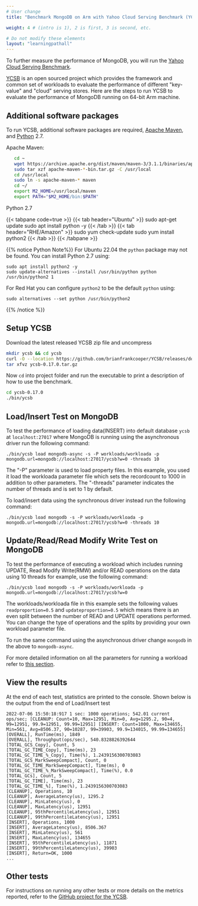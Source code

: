 ```yaml
---
# User change
title: "Benchmark MongoDB on Arm with Yahoo Cloud Serving Benchmark (YCSB)"

weight: 4 # (intro is 1), 2 is first, 3 is second, etc.

# Do not modify these elements
layout: "learningpathall"
---
```

To further measure the performance of MongoDB, you will run the [Yahoo Cloud Serving Benchmark](http://github.com/brianfrankcooper/YCSB).

[YCSB](https://research.yahoo.com/news/yahoo-cloud-serving-benchmark/) is an open sourced project which provides the framework and common set of workloads to evaluate the performance of different "key-value" and "cloud" serving stores. Here are the steps to run YCSB to evaluate the performance of MongoDB running on 64-bit Arm machine.

## Additional software packages

To run YCSB, additional software packages are required, [Apache Maven](https://maven.apache.org/), and [Python](https://www.python.org) 2.7.

Apache Maven:

```bash
   cd ~
   wget https://archive.apache.org/dist/maven/maven-3/3.1.1/binaries/apache-maven-3.1.1-bin.tar.gz
   sudo tar xzf apache-maven-*-bin.tar.gz -C /usr/local
   cd /usr/local
   sudo ln -s apache-maven-* maven
   cd ~/
   export M2_HOME=/usr/local/maven
   export PATH="$M2_HOME/bin:$PATH"
```

Python 2.7

{{< tabpane code=true >}}
  {{< tab header="Ubuntu" >}}
sudo apt-get update
sudo apt install python -y
{{< /tab >}}
{{< tab header="RHE/Amazon" >}}
sudo yum check-update
sudo yum install python2
{{< /tab >}}
{{< /tabpane >}}

{{% notice  Python Note%}}
For Ubuntu 22.04 the `python` package may not be found. You can install Python 2.7 using:
```console
sudo apt install python2 -y
sudo update-alternatives --install /usr/bin/python python /usr/bin/python2 1
```

For Red Hat you can configure `python2` to be the default `python` using:
```console
sudo alternatives --set python /usr/bin/python2
```
{{% /notice %}}

## Setup YCSB 

Download the latest released YCSB zip file and uncompress

```bash { pre_cmd="sudo apt install -y python" }
mkdir ycsb && cd ycsb
curl -O --location https://github.com/brianfrankcooper/YCSB/releases/download/0.17.0/ycsb-0.17.0.tar.gz
tar xfvz ycsb-0.17.0.tar.gz
```
Now `cd` into project folder and run the executable to print a description of how to use the benchmark.

```bash { env="M2_HOME=/usr/local/maven,PATH=/usr/local/maven/bin:$PATH",cwd="./ycsb",ret_code="2" }
cd ycsb-0.17.0
./bin/ycsb
```
## Load/Insert Test on MongoDB

To test the performance of loading data(INSERT) into default database `ycsb` at `localhost:27017` where MongoDB is running using the asynchronous driver run the following command:

```console
./bin/ycsb load mongodb-async -s -P workloads/workloada -p mongodb.url=mongodb://localhost:27017/ycsb?w=0 -threads 10
```
The "-P" parameter is used to load property files. In this example, you used it load the workloada parameter file which sets the recordcount to 1000 in addition to other parameters. The "-threads" parameter indicates the number of threads and is set to 1 by default.


To load/insert data using the synchronous driver instead run the following command:

```console
./bin/ycsb load mongodb -s -P workloads/workloada -p mongodb.url=mongodb://localhost:27017/ycsb?w=0 -threads 10
```
## Update/Read/Read Modify Write Test on MongoDB

To test the performance of executing a workload which includes running UPDATE, Read Modify Write(RMW) and/or READ operations on the data using 10 threads for example, use the following command:

```console
./bin/ycsb load mongodb -s -P workloads/workloada -p mongodb.url=mongodb://localhost:27017/ycsb?w=0
```

The workloads/workloada file in this example sets the following values `readproportion=0.5` and  `updateproportion=0.5` which means there is an even split between the number of READ and UPDATE operations performed. You can change the type of operations and the splits by providing your own workload parameter file.

To run the same command using the asynchronous driver change `mongodb` in the above to `mongodb-async`. 

For more detailed information on all the parameters for running a workload refer to [this section](https://github.com/brianfrankcooper/YCSB/wiki/Running-a-Workload).

## View the results

At the end of each test, statistics are printed to the console. Shown below is the output from the end of Load/Insert test

```output
2022-07-06 15:50:18:917 1 sec: 1000 operations; 542.01 current ops/sec; [CLEANUP: Count=10, Max=12951, Min=0, Avg=1295.2, 90=4, 99=12951, 99.9=12951, 99.99=12951] [INSERT: Count=1000, Max=134655, Min=561, Avg=8506.37, 90=10287, 99=39903, 99.9=134015, 99.99=134655]
[OVERALL], RunTime(ms), 1849
[OVERALL], Throughput(ops/sec), 540.8328826392644
[TOTAL_GCS_Copy], Count, 5
[TOTAL_GC_TIME_Copy], Time(ms), 23
[TOTAL_GC_TIME_%_Copy], Time(%), 1.2439156300703083
[TOTAL_GCS_MarkSweepCompact], Count, 0
[TOTAL_GC_TIME_MarkSweepCompact], Time(ms), 0
[TOTAL_GC_TIME_%_MarkSweepCompact], Time(%), 0.0
[TOTAL_GCs], Count, 5
[TOTAL_GC_TIME], Time(ms), 23
[TOTAL_GC_TIME_%], Time(%), 1.2439156300703083
[CLEANUP], Operations, 10
[CLEANUP], AverageLatency(us), 1295.2
[CLEANUP], MinLatency(us), 0
[CLEANUP], MaxLatency(us), 12951
[CLEANUP], 95thPercentileLatency(us), 12951
[CLEANUP], 99thPercentileLatency(us), 12951
[INSERT], Operations, 1000
[INSERT], AverageLatency(us), 8506.367
[INSERT], MinLatency(us), 561
[INSERT], MaxLatency(us), 134655
[INSERT], 95thPercentileLatency(us), 11871
[INSERT], 99thPercentileLatency(us), 39903
[INSERT], Return=OK, 1000
...
```
## Other tests

For instructions on running any other tests or more details on the metrics reported, refer to the [GitHub project for the YCSB](https://github.com/brianfrankcooper/YCSB/wiki/).

